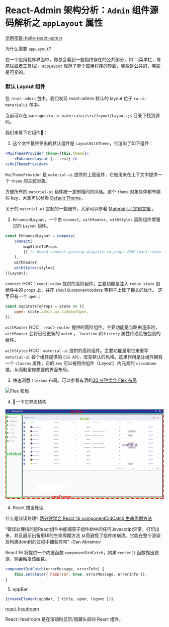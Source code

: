 # React-Admin 架构分析：`Admin` 组件源码解析之 `appLayout` 属性

[示例项目-hello-react-admin](https://github.com/Kirk-Wang/hello-react-admin)

为什么需要 `appLayout`?

在一个应用程序界面中，你总会看到一些始终存在的公共部分，如：(菜单栏，导航栏或者工具栏)。`appLayout` 规范了整个应用程序的界面，哪些是公共的，哪些是可变的。

### 默认 Layout 组件

在 `react-admin` 包中，我们发现 react-admin 默认的 layout 位于 `ra-ui-materialui` 包中。

当前可以在 `packages/ra-ui-materialui/src/layout/Layout.js` 目录下找到源码。

我们来看下它组件🌲：

1. 这个文件最终导出的默认组件是 `LayoutWithTheme`，它渲染了如下组件：

```jsx
<MuiThemeProvider theme={this.theme}>
    <EnhancedLayout {...rest} />
</MuiThemeProvider>
```

`MuiThemeProvider` 是 `material-ui` 提供的上层组件，它被用来在上下文中提供一个 `theme` 的主题对象。

方便所有的 `material-ui` 组件统一定制相同的风格。这个 `theme` 对象具体都有哪些 key，大家可以参看 [Default Theme](https://material-ui.com/customization/default-theme/)。

关于的 `material-ui` 定制的一些细节，大家可以参看 [Material-UI 定制文档](https://github.com/Kirk-Wang/react-admin-app) 。

2. `EnhancedLayout`，一个由 `connect`，`withRouter`，`withStyles` 高阶组件增强过的 `Layout` 组件。

```js
const EnhancedLayout = compose(
    connect(
        mapStateToProps,
        {} // Avoid connect passing dispatch in props 这是 react-redux 的一个处理机制，大家可以翻看源码
    ),
    withRouter,
    withStyles(styles)
)(Layout);
```

`connect` HOC：`react-redux` 提供的高阶组件。主要功能是注入 `redux state` 到组件中的 `props` 上，并在 `shouldComponentUpdate` 等钩子上做了相关的优化。 这里只有一个 `open`：

```jsx
const mapStateToProps = state => ({
    open: state.admin.ui.sidebarOpen,
});
```

`withRouter` HOC：`react-router` 提供的高阶组件。主要功能是当路由渲染时， `withRouter` 会将已经更新的 `match` ， `location` 和 `history` 属性传递给被包裹的组件。

`withStyles` HOC：`material-ui` 提供的高阶组件。主要功能是用它来重写 `material-ui` 各个组件提供的 `CSS API`，改变默认的风格。这里作用是让组件拥有一个 `classes` 属性，它的 `key` 可以被用作组件（Layout）内元素的 `className` 值。从而制定你想要的界面布局。

3. 快速洞悉 `flexbox` 布局。可以参看有酒的[30 分钟学会 Flex 布局](https://zhuanlan.zhihu.com/p/25303493)

![Flex 布局](https://pic3.zhimg.com/v2-54a0fc96ef4f455aefb8ee4bc133291b_1200x500.jpg)

4. 👀一下它界面结构

![](../images/core-admin-app-layout/1.png)

4. React 错误处理

什么是错误处理? [两分钟学会 React 16 componentDidCatch 生命周期方法](https://www.zcfy.cc/article/2-minutes-to-learn-react-16s-componentdidcatch-lifecycle-method)

“错误处理指的是React组件中能捕获子组件树中的任何Javascript异常，打印出来，并且展示出备用UI的生命周期方法 从而避免了组件树崩溃。它能在整个渲染及构建dom树的过程中捕获异常” -Dan Abramov

React 16 将提供一个内置函数 `componentDidCatch`，如果 `render()` 函数抛出错误，则会触发该函数。

```jsx
componentDidCatch(errorMessage, errorInfo) {
    this.setState({ hasError: true, errorMessage, errorInfo });
}
```

5. appBar

```jsx
{createElement(appBar, { title, open, logout })}
```

[react-headroom](https://github.com/KyleAMathews/react-headroom)

React Headroom 是在滚动时显示/隐藏头部的 React 组件。
